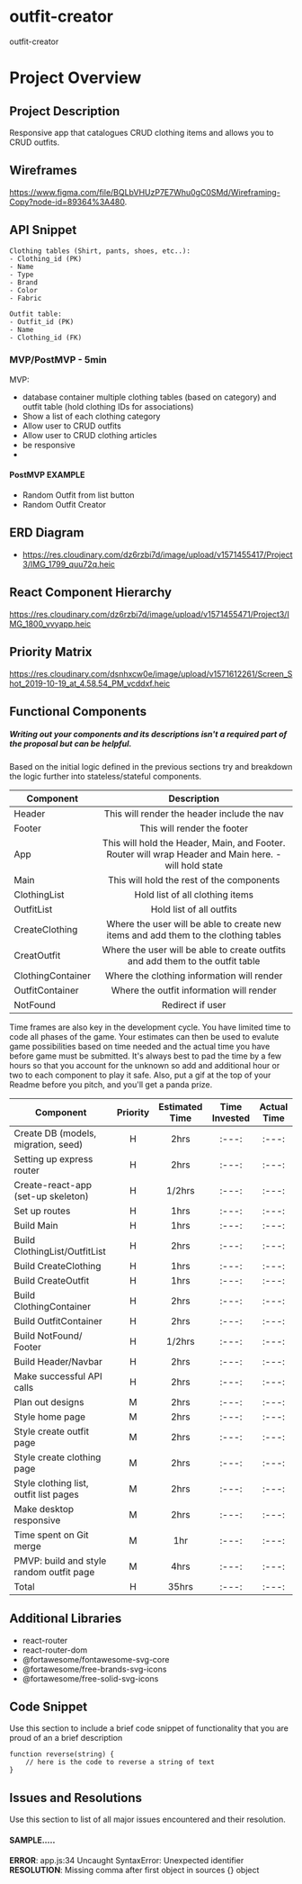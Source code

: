 # outfit-creator
outfit-creator

# Project Overview


## Project Description

Responsive app that catalogues CRUD clothing items and allows you to CRUD outfits.

## Wireframes

https://www.figma.com/file/BQLbVHUzP7E7Whu0gC0SMd/Wireframing-Copy?node-id=89364%3A480.

## API Snippet

```
Clothing tables (Shirt, pants, shoes, etc..):
- Clothing_id (PK)
- Name
- Type
- Brand
- Color 
- Fabric

Outfit table:
- Outfit_id (PK)
- Name
- Clothing_id (FK)
```

### MVP/PostMVP - 5min

MVP:
- database container multiple clothing tables (based on category) and outfit table (hold clothing IDs for associations)
- Show a list of each clothing category 
- Allow user to CRUD outfits
- Allow user to CRUD clothing articles
- be responsive
- 

#### PostMVP EXAMPLE

- Random Outfit from list button
- Random Outfit Creator

## ERD Diagram

- https://res.cloudinary.com/dz6rzbi7d/image/upload/v1571455417/Project3/IMG_1799_quu72q.heic

## React Component Hierarchy

https://res.cloudinary.com/dz6rzbi7d/image/upload/v1571455471/Project3/IMG_1800_vvyapp.heic

## Priority Matrix

https://res.cloudinary.com/dsnhxcw0e/image/upload/v1571612261/Screen_Shot_2019-10-19_at_4.58.54_PM_vcddxf.heic

## Functional Components
##### Writing out your components and its descriptions isn't a required part of the proposal but can be helpful.

Based on the initial logic defined in the previous sections try and breakdown the logic further into stateless/stateful components. 

| Component | Description | 
| --- | :---: |  
| Header | This will render the header include the nav | 
| Footer | This will render the footer  | 
| App | This will hold the Header, Main, and Footer. Router will wrap Header and Main here. - will hold state |
| Main | This will hold the rest of the components |
| ClothingList | Hold list of all clothing items |
| OutfitList | Hold list of all outfits |
| CreateClothing | Where the user will be able to create new items and add them to the clothing tables |
| CreatOutfit | Where the user will be able to create outfits and add them to the outfit table |
| ClothingContainer | Where the clothing information will render |
| OutfitContainer | Where the outfit information will render |
| NotFound | Redirect if user |


Time frames are also key in the development cycle.  You have limited time to code all phases of the game.  Your estimates can then be used to evalute game possibilities based on time needed and the actual time you have before game must be submitted. It's always best to pad the time by a few hours so that you account for the unknown so add and additional hour or two to each component to play it safe. Also, put a gif at the top of your Readme before you pitch, and you'll get a panda prize.

| Component | Priority | Estimated Time | Time Invested | Actual Time |
| --- | :---: |  :---: | :---: | :---: |
| Create DB (models, migration, seed) | H | 2hrs| :---: | :---: |
| Setting up express router | H | 2hrs| :---: | :---: |
| Create-react-app (set-up skeleton) | H | 1/2hrs | :---: | :---: |
| Set up routes | H | 1hrs| :---: | :---: |
| Build Main | H | 1hrs| :---: | :---: |
| Build ClothingList/OutfitList | H | 2hrs| :---: | :---: |
| Build CreateClothing | H | 1hrs| :---: | :---: |
| Build CreateOutfit | H | 1hrs| :---: | :---: |
| Build ClothingContainer | H | 2hrs| :---: | :---: |
| Build OutfitContainer | H | 2hrs| :---: | :---: |
| Build NotFound/ Footer | H | 1/2hrs| :---: | :---: |
| Build Header/Navbar | H | 2hrs| :---: | :---: |
| Make successful API calls | H | 2hrs| :---: | :---: |
| Plan out designs | M | 2hrs| :---: | :---: |
| Style home page | M | 2hrs| :---: | :---: |
| Style create outfit page | M | 2hrs| :---: | :---: |
| Style create clothing page | M | 2hrs| :---: | :---: |
| Style clothing list, outfit list pages | M | 2hrs| :---: | :---: |
| Make desktop responsive | M | 2hrs| :---: | :---: |
| Time spent on Git merge | M | 1hr| :---: | :---: |
| PMVP: build and style random outfit page | M | 4hrs| :---: | :---: |
| Total | H | 35hrs| :---: | :---: |

## Additional Libraries
- react-router
- react-router-dom
- @fortawesome/fontawesome-svg-core
- @fortawesome/free-brands-svg-icons
- @fortawesome/free-solid-svg-icons


## Code Snippet

Use this section to include a brief code snippet of functionality that you are proud of an a brief description  

```
function reverse(string) {
	// here is the code to reverse a string of text
}
```

## Issues and Resolutions
 Use this section to list of all major issues encountered and their resolution.

#### SAMPLE.....
**ERROR**: app.js:34 Uncaught SyntaxError: Unexpected identifier                                
**RESOLUTION**: Missing comma after first object in sources {} object

